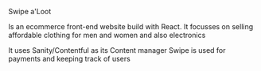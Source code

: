 Swipe a'Loot

Is an ecommerce front-end website build with React. It focusses on selling affordable clothing for men and women and also electronics

It uses Sanity/Contentful as its Content manager
Swipe is used for payments and keeping track of users

